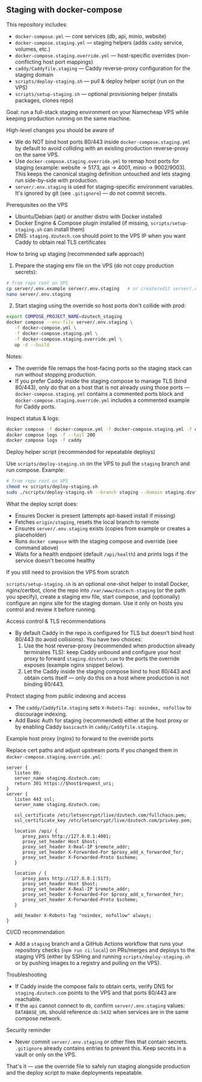 ## Staging with docker-compose

This repository includes:

- `docker-compose.yml` — core services (db, api, minio, website)
- `docker-compose.staging.yml` — staging helpers (adds `caddy` service, volumes, etc.)
- `docker-compose.staging.override.yml` — host-specific overrides (non-conflicting host port mappings)
- `caddy/Caddyfile.staging` — Caddy reverse-proxy configuration for the staging domain
- `scripts/deploy-staging.sh` — pull & deploy helper script (run on the VPS)
- `scripts/setup-staging.sh` — optional provisioning helper (installs packages, clones repo)

Goal: run a full-stack staging environment on your Namecheap VPS while keeping production running on the same machine.

High-level changes you should be aware of
- We do NOT bind host ports 80/443 inside `docker-compose.staging.yml` by default to avoid colliding with an existing production reverse-proxy on the same VPS.
- Use `docker-compose.staging.override.yml` to remap host ports for staging (example: website -> 5173, api -> 4001, minio -> 9002/9003). This keeps the canonical staging definition untouched and lets staging run side-by-side with production.
- `server/.env.staging` is used for staging-specific environment variables. It's ignored by git (see `.gitignore`) — do not commit secrets.

Prerequisites on the VPS
- Ubuntu/Debian (apt) or another distro with Docker installed
- Docker Engine & Compose plugin installed (if missing, `scripts/setup-staging.sh` can install them)
- DNS: `staging.dzutech.com` should point to the VPS IP when you want Caddy to obtain real TLS certificates

How to bring up staging (recommended safe approach)

1) Prepare the staging env file on the VPS (do not copy production secrets):

```bash
# from repo root on VPS
cp server/.env.example server/.env.staging   # or create/edit server/.env.staging manually
nano server/.env.staging
```

2) Start staging using the override so host ports don't collide with prod:

```bash
export COMPOSE_PROJECT_NAME=dzutech_staging
docker compose --env-file server/.env.staging \
   -f docker-compose.yml \
   -f docker-compose.staging.yml \
   -f docker-compose.staging.override.yml \
   up -d --build
```

Notes:
- The override file remaps the host-facing ports so the staging stack can run without stopping production.
- If you prefer Caddy inside the staging compose to manage TLS (bind 80/443), only do that on a host that is not already using those ports — `docker-compose.staging.yml` contains a commented ports block and `docker-compose.staging.override.yml` includes a commented example for Caddy ports.

Inspect status & logs:

```bash
docker compose -f docker-compose.yml -f docker-compose.staging.yml -f docker-compose.staging.override.yml ps
docker compose logs -f --tail 200
docker compose logs -f caddy
```

Deploy helper script (recommended for repeatable deploys)

Use `scripts/deploy-staging.sh` on the VPS to pull the `staging` branch and run compose. Example:

```bash
# from repo root on VPS
chmod +x scripts/deploy-staging.sh
sudo ./scripts/deploy-staging.sh --branch staging --domain staging.dzutech.com
```

What the deploy script does:
- Ensures Docker is present (attempts apt-based install if missing)
- Fetches `origin/staging`, resets the local branch to remote
- Ensures `server/.env.staging` exists (copies from example or creates a placeholder)
- Runs `docker compose` with the staging compose and override (see command above)
- Waits for a health endpoint (default `/api/health`) and prints logs if the service doesn't become healthy

If you still need to provision the VPS from scratch

`scripts/setup-staging.sh` is an optional one-shot helper to install Docker, nginx/certbot, clone the repo into `/var/www/dzutech-staging` (or the path you specify), create a staging env file, start compose, and (optionally) configure an nginx site for the staging domain. Use it only on hosts you control and review it before running.

Access control & TLS recommendations
- By default Caddy in the repo is configured for TLS but doesn't bind host 80/443 (to avoid collisions). You have two choices:
   1) Use the host reverse-proxy (recommended when production already terminates TLS): keep Caddy unbound and configure your host proxy to forward `staging.dzutech.com` to the ports the override exposes (example nginx snippet below).
   2) Let the Caddy inside the staging compose bind to host 80/443 and obtain certs itself — only do this on a host where production is not binding 80/443.

Protect staging from public indexing and access
- The `caddy/Caddyfile.staging` sets `X-Robots-Tag: noindex, nofollow` to discourage indexing.
- Add Basic Auth for staging (recommended) either at the host proxy or by enabling Caddy `basicauth` in `caddy/Caddyfile.staging`.

Example host proxy (nginx) to forward to the override ports

Replace cert paths and adjust upstream ports if you changed them in `docker-compose.staging.override.yml`:

```nginx
server {
   listen 80;
   server_name staging.dzutech.com;
   return 301 https://$host$request_uri;
}
server {
   listen 443 ssl;
   server_name staging.dzutech.com;

   ssl_certificate /etc/letsencrypt/live/dzutech.com/fullchain.pem;
   ssl_certificate_key /etc/letsencrypt/live/dzutech.com/privkey.pem;

   location /api/ {
      proxy_pass http://127.0.0.1:4001;
      proxy_set_header Host $host;
      proxy_set_header X-Real-IP $remote_addr;
      proxy_set_header X-Forwarded-For $proxy_add_x_forwarded_for;
      proxy_set_header X-Forwarded-Proto $scheme;
   }

   location / {
      proxy_pass http://127.0.0.1:5173;
      proxy_set_header Host $host;
      proxy_set_header X-Real-IP $remote_addr;
      proxy_set_header X-Forwarded-For $proxy_add_x_forwarded_for;
      proxy_set_header X-Forwarded-Proto $scheme;
   }

   add_header X-Robots-Tag "noindex, nofollow" always;
}
```

CI/CD recommendation
- Add a `staging` branch and a GitHub Actions workflow that runs your repository checks (`npm run ci:local`) on PRs/merges and deploys to the staging VPS (either by SSHing and running `scripts/deploy-staging.sh` or by pushing images to a registry and pulling on the VPS).

Troubleshooting
- If Caddy inside the compose fails to obtain certs, verify DNS for `staging.dzutech.com` points to the VPS and that ports 80/443 are reachable.
- If the `api` cannot connect to `db`, confirm `server/.env.staging` values: `DATABASE_URL` should reference `db:5432` when services are in the same compose network.

Security reminder
- Never commit `server/.env.staging` or other files that contain secrets. `.gitignore` already contains entries to prevent this. Keep secrets in a vault or only on the VPS.

That's it — use the override file to safely run staging alongside production and the deploy script to make deployments repeatable.
